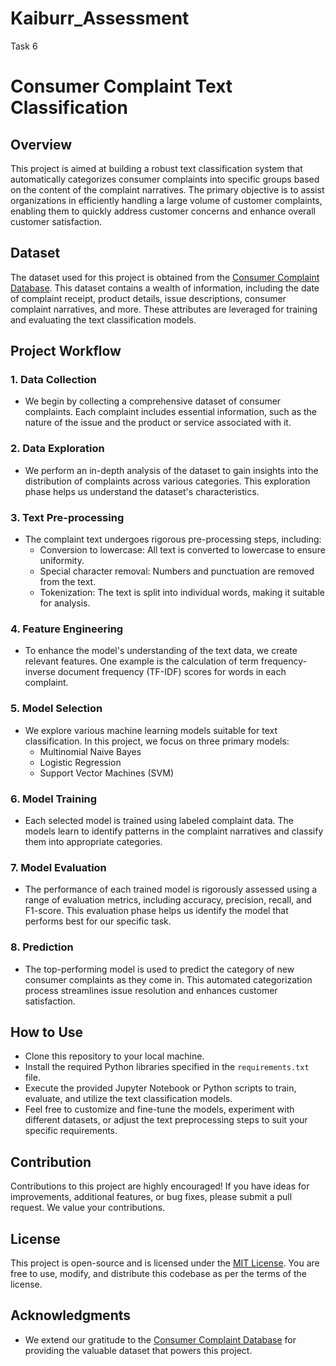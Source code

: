 # Kaiburr_Assessment
Task 6



# Consumer Complaint Text Classification

## Overview
This project is aimed at building a robust text classification system that automatically categorizes consumer complaints into specific groups based on the content of the complaint narratives. The primary objective is to assist organizations in efficiently handling a large volume of customer complaints, enabling them to quickly address customer concerns and enhance overall customer satisfaction.

## Dataset
The dataset used for this project is obtained from the [Consumer Complaint Database](https://catalog.data.gov/dataset/consumer-complaint-database). This dataset contains a wealth of information, including the date of complaint receipt, product details, issue descriptions, consumer complaint narratives, and more. These attributes are leveraged for training and evaluating the text classification models.

## Project Workflow

### 1. Data Collection
- We begin by collecting a comprehensive dataset of consumer complaints. Each complaint includes essential information, such as the nature of the issue and the product or service associated with it.

### 2. Data Exploration
- We perform an in-depth analysis of the dataset to gain insights into the distribution of complaints across various categories. This exploration phase helps us understand the dataset's characteristics.

### 3. Text Pre-processing
- The complaint text undergoes rigorous pre-processing steps, including:
  - Conversion to lowercase: All text is converted to lowercase to ensure uniformity.
  - Special character removal: Numbers and punctuation are removed from the text.
  - Tokenization: The text is split into individual words, making it suitable for analysis.

### 4. Feature Engineering
- To enhance the model's understanding of the text data, we create relevant features. One example is the calculation of term frequency-inverse document frequency (TF-IDF) scores for words in each complaint.

### 5. Model Selection
- We explore various machine learning models suitable for text classification. In this project, we focus on three primary models:
  - Multinomial Naive Bayes
  - Logistic Regression
  - Support Vector Machines (SVM)

### 6. Model Training
- Each selected model is trained using labeled complaint data. The models learn to identify patterns in the complaint narratives and classify them into appropriate categories.

### 7. Model Evaluation
- The performance of each trained model is rigorously assessed using a range of evaluation metrics, including accuracy, precision, recall, and F1-score. This evaluation phase helps us identify the model that performs best for our specific task.

### 8. Prediction
- The top-performing model is used to predict the category of new consumer complaints as they come in. This automated categorization process streamlines issue resolution and enhances customer satisfaction.

## How to Use
- Clone this repository to your local machine.
- Install the required Python libraries specified in the `requirements.txt` file.
- Execute the provided Jupyter Notebook or Python scripts to train, evaluate, and utilize the text classification models.
- Feel free to customize and fine-tune the models, experiment with different datasets, or adjust the text preprocessing steps to suit your specific requirements.

## Contribution
Contributions to this project are highly encouraged! If you have ideas for improvements, additional features, or bug fixes, please submit a pull request. We value your contributions.

## License
This project is open-source and is licensed under the [MIT License](LICENSE). You are free to use, modify, and distribute this codebase as per the terms of the license.

## Acknowledgments
- We extend our gratitude to the [Consumer Complaint Database](https://catalog.data.gov/dataset/consumer-complaint-database) for providing the valuable dataset that powers this project.
